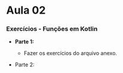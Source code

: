 # Aula 02

### Exercícios - Funções em Kotlin

- <b>Parte 1:</b>
  - Fazer os exercícios do arquivo anexo.

- Parte 2: 
